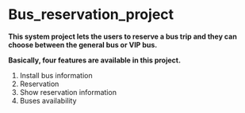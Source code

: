 # Bus_reservation_project

**This system project lets the users to reserve a bus trip and they can choose between the general bus or VIP bus.**

**Basically, four features are available in this project.**

1.	Install bus information
2.	Reservation
3.	Show reservation information
4.	Buses availability
